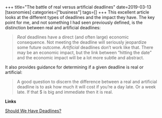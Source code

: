 +++
title="The battle of real versus artificial deadlines"
date=2019-03-13
[taxonomies]
categories=["business"]
tags=[]
+++
This excellent article looks at the different types of deadlines and the impact they have. The key point for me, and not something I had seen previously defined, is the distinction between real and artificial deadlines:
<!-- more -->

> *Real* deadlines have a direct (and often large) economic consequence. Not meeting the deadline will seriously jeopardize some future outcome. *Artificial* deadlines don’t work like that. There may be an economic impact, but the link between “hitting the date” and the economic impact will be a lot more subtle and abstract.

It also provides guidance for determining if a given deadline is real or artificial:

> A good question to discern the difference between a real and artificial deadline is to ask how much it will cost if you’re a day late. Or a week late. If that $ is big and immediate then it is real.



__Links__

[Should We Have Deadlines?](https://medium.com/@johnpcutler/should-we-have-deadlines-e621e1cdb132)

